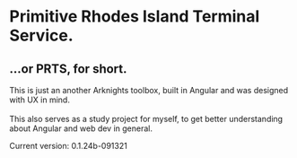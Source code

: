 # **P**rimitive **R**hodes Island **T**erminal **S**ervice. <br>

## ...or PRTS, for short.
This is just an another Arknights toolbox, built in Angular and was designed with UX in mind.
<br>
<br>
This also serves as a study project for myself, to get better understanding about Angular and web dev in general.

Current version: 0.1.24b-091321